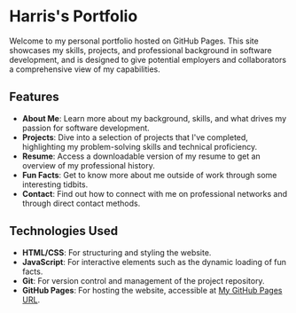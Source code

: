 # Harris's Portfolio

Welcome to my personal portfolio hosted on GitHub Pages. This site showcases my skills, projects, and professional background in software development, and is designed to give potential employers and collaborators a comprehensive view of my capabilities.

## Features

- **About Me**: Learn more about my background, skills, and what drives my passion for software development.
- **Projects**: Dive into a selection of projects that I've completed, highlighting my problem-solving skills and technical proficiency.
- **Resume**: Access a downloadable version of my resume to get an overview of my professional history.
- **Fun Facts**: Get to know more about me outside of work through some interesting tidbits.
- **Contact**: Find out how to connect with me on professional networks and through direct contact methods.

## Technologies Used

- **HTML/CSS**: For structuring and styling the website.
- **JavaScript**: For interactive elements such as the dynamic loading of fun facts.
- **Git**: For version control and management of the project repository.
- **GitHub Pages**: For hosting the website, accessible at [My GitHub Pages URL](https://github.com/HarrisMusungu/MyPortfolio.git).